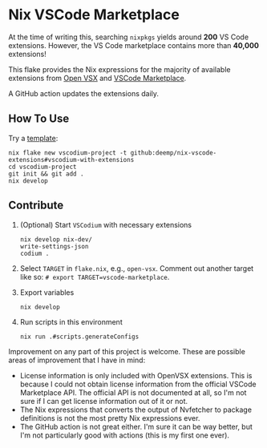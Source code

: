# Nix VSCode Marketplace

At the time of writing this, searching `nixpkgs` yields around **200** VS Code extensions.
However, the VS Code marketplace contains more than **40,000** extensions!

This flake provides the Nix expressions for the majority of available extensions from [Open VSX](https://open-vsx.org/) and [VSCode Marketplace](https://marketplace.visualstudio.com/vscode).

A GitHub action updates the extensions daily.

## How To Use

Try a [template](https://github.com/deemp/flakes#codium-generic):

```console
nix flake new vscodium-project -t github:deemp/nix-vscode-extensions#vscodium-with-extensions
cd vscodium-project
git init && git add .
nix develop
```

## Contribute

1. (Optional) Start `VSCodium` with necessary extensions

   ```console
   nix develop nix-dev/
   write-settings-json
   codium .
   ```

1. Select `TARGET` in `flake.nix`, e.g., `open-vsx`. Comment out another target like so: `# export TARGET=vscode-marketplace`.

1. Export variables

    ```console
    nix develop
    ```

1. Run scripts in this environment

    ```console
    nix run .#scripts.generateConfigs
    ```

Improvement on any part of this project is welcome. These are possible areas of
improvement that I have in mind:

- License information is only included with OpenVSX extensions. This is because
I could not obtain license information from the official VSCode Marketplace API.
The official API is not documented at all, so I'm not sure if I can get license
information out of it or not.
- The Nix expressions that converts the output of Nvfetcher to package
definitions is not the most pretty Nix expressions ever.
- The GitHub action is not great either. I'm sure it can be way better, but I'm
not particularly good with actions (this is my first one ever).
